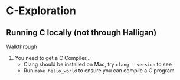 # C-Exploration

## Running C locally (not through Halligan)
[Walkthrough](https://randerson112358.medium.com/how-to-run-c-program-in-command-prompt-e435186cd162)
1. You need to get a C Compiler...
    - Clang should be installed on Mac, try `clang --version` to see 
    - Run `make hello_world` to ensure you can compile a C program